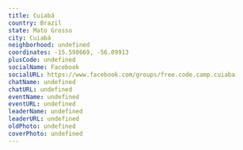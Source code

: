 ```yaml
---
title: Cuiabá
country: Brazil
state: Mato Grosso
city: Cuiabá
neighborhood: undefined
coordinates: -15.598669, -56.09913
plusCode: undefined
socialName: Facebook
socialURL: https://www.facebook.com/groups/free.code.camp.cuiaba
chatName: undefined
chatURL: undefined
eventName: undefined
eventURL: undefined
leaderName: undefined
leaderURL: undefined
oldPhoto: undefined
coverPhoto: undefined
---
```

